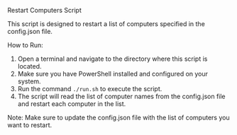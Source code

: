 Restart Computers Script

This script is designed to restart a list of computers specified in the config.json file.

How to Run:

1. Open a terminal and navigate to the directory where this script is located.
2. Make sure you have PowerShell installed and configured on your system.
3. Run the command `./run.sh` to execute the script.
4. The script will read the list of computer names from the config.json file and restart each computer in the list.

Note: Make sure to update the config.json file with the list of computers you want to restart.